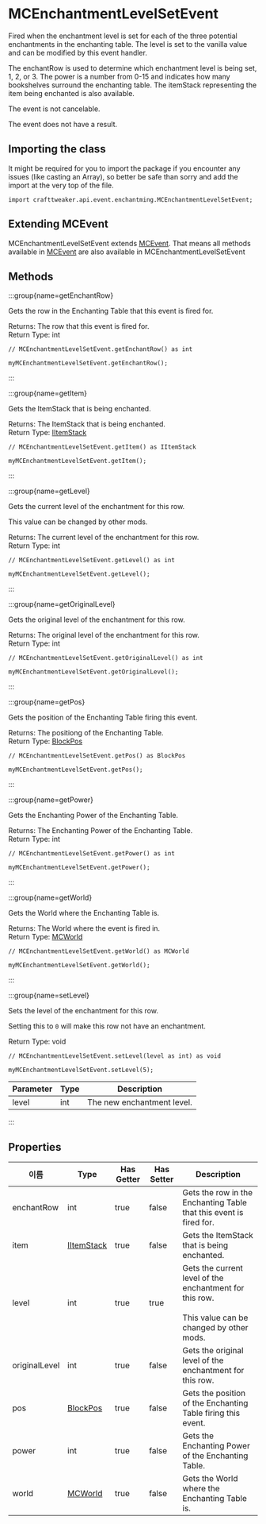 # MCEnchantmentLevelSetEvent

Fired when the enchantment level is set for each of the three potential enchantments in the enchanting table. The level is set to the vanilla value and can be modified by this event handler.

 The enchantRow is used to determine which enchantment level is being set, 1, 2, or 3. The power is a number from 0-15 and indicates how many bookshelves surround the enchanting table. The itemStack representing the item being enchanted is also available.

The event is not cancelable.

The event does not have a result.

## Importing the class

It might be required for you to import the package if you encounter any issues (like casting an Array), so better be safe than sorry and add the import at the very top of the file.
```zenscript
import crafttweaker.api.event.enchantming.MCEnchantmentLevelSetEvent;
```


## Extending MCEvent

MCEnchantmentLevelSetEvent extends [MCEvent](/vanilla/api/event/MCEvent). That means all methods available in [MCEvent](/vanilla/api/event/MCEvent) are also available in MCEnchantmentLevelSetEvent

## Methods

:::group{name=getEnchantRow}

Gets the row in the Enchanting Table that this event is fired for.

Returns: The row that this event is fired for.  
Return Type: int

```zenscript
// MCEnchantmentLevelSetEvent.getEnchantRow() as int

myMCEnchantmentLevelSetEvent.getEnchantRow();
```

:::

:::group{name=getItem}

Gets the ItemStack that is being enchanted.

Returns: The ItemStack that is being enchanted.  
Return Type: [IItemStack](/vanilla/api/items/IItemStack)

```zenscript
// MCEnchantmentLevelSetEvent.getItem() as IItemStack

myMCEnchantmentLevelSetEvent.getItem();
```

:::

:::group{name=getLevel}

Gets the current level of the enchantment for this row.

 This value can be changed by other mods.

Returns: The current level of the enchantment for this row.  
Return Type: int

```zenscript
// MCEnchantmentLevelSetEvent.getLevel() as int

myMCEnchantmentLevelSetEvent.getLevel();
```

:::

:::group{name=getOriginalLevel}

Gets the original level of the enchantment for this row.

Returns: The original level of the enchantment for this row.  
Return Type: int

```zenscript
// MCEnchantmentLevelSetEvent.getOriginalLevel() as int

myMCEnchantmentLevelSetEvent.getOriginalLevel();
```

:::

:::group{name=getPos}

Gets the position of the Enchanting Table firing this event.

Returns: The positiong of the Enchanting Table.  
Return Type: [BlockPos](/vanilla/api/util/BlockPos)

```zenscript
// MCEnchantmentLevelSetEvent.getPos() as BlockPos

myMCEnchantmentLevelSetEvent.getPos();
```

:::

:::group{name=getPower}

Gets the Enchanting Power of the Enchanting Table.

Returns: The Enchanting Power of the Enchanting Table.  
Return Type: int

```zenscript
// MCEnchantmentLevelSetEvent.getPower() as int

myMCEnchantmentLevelSetEvent.getPower();
```

:::

:::group{name=getWorld}

Gets the World where the Enchanting Table is.

Returns: The World where the event is fired in.  
Return Type: [MCWorld](/vanilla/api/world/MCWorld)

```zenscript
// MCEnchantmentLevelSetEvent.getWorld() as MCWorld

myMCEnchantmentLevelSetEvent.getWorld();
```

:::

:::group{name=setLevel}

Sets the level of the enchantment for this row.

 Setting this to `0` will make this row not have an enchantment.

Return Type: void

```zenscript
// MCEnchantmentLevelSetEvent.setLevel(level as int) as void

myMCEnchantmentLevelSetEvent.setLevel(5);
```

| Parameter | Type | Description                |
| --------- | ---- | -------------------------- |
| level     | int  | The new enchantment level. |


:::


## Properties

| 이름            | Type                                        | Has Getter | Has Setter | Description                                                                                                                  |
| ------------- | ------------------------------------------- | ---------- | ---------- | ---------------------------------------------------------------------------------------------------------------------------- |
| enchantRow    | int                                         | true       | false      | Gets the row in the Enchanting Table that this event is fired for.                                                           |
| item          | [IItemStack](/vanilla/api/items/IItemStack) | true       | false      | Gets the ItemStack that is being enchanted.                                                                                  |
| level         | int                                         | true       | true       | Gets the current level of the enchantment for this row. <br />  <br />  This value can be changed by other mods. |
| originalLevel | int                                         | true       | false      | Gets the original level of the enchantment for this row.                                                                     |
| pos           | [BlockPos](/vanilla/api/util/BlockPos)      | true       | false      | Gets the position of the Enchanting Table firing this event.                                                                 |
| power         | int                                         | true       | false      | Gets the Enchanting Power of the Enchanting Table.                                                                           |
| world         | [MCWorld](/vanilla/api/world/MCWorld)       | true       | false      | Gets the World where the Enchanting Table is.                                                                                |

